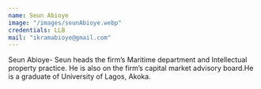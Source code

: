 ```yaml
---
name: Seun Abioye
image: "/images/seunAbioye.webp"
credentials: LLB
mail: "ikramabioye@gmail.com"
---
```


Seun Abioye- Seun heads the firm’s Maritime department and Intellectual property practice. He is also on the firm’s capital market advisory board.He is a graduate of University of Lagos, Akoka.